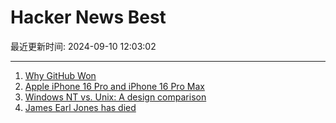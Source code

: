 # Hacker News Best

最近更新时间: 2024-09-10 12:03:02

--- 
1. [Why GitHub Won](https://blog.gitbutler.com/why-github-actually-won/) 
2. [Apple iPhone 16 Pro and iPhone 16 Pro Max](https://www.apple.com/newsroom/2024/09/apple-debuts-iphone-16-pro-and-iphone-16-pro-max/) 
3. [Windows NT vs. Unix: A design comparison](https://blogsystem5.substack.com/p/windows-nt-vs-unix-design) 
4. [James Earl Jones has died](https://variety.com/2024/film/news/james-earl-jones-dead-darth-vader-lion-king-1236138656/) 
